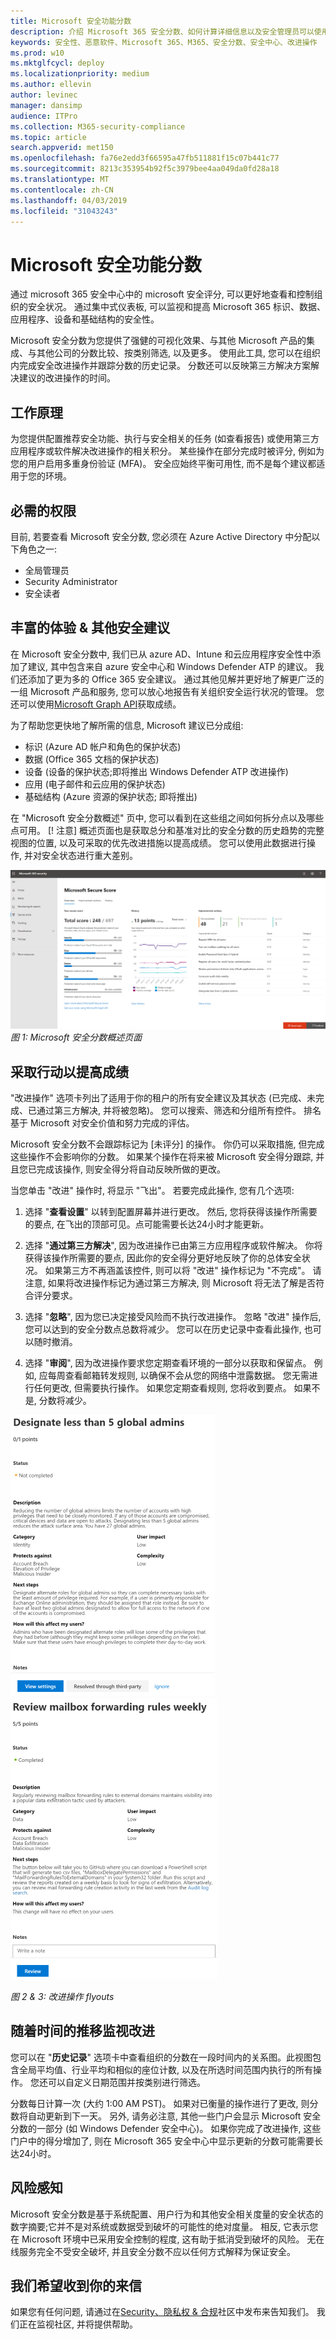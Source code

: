 ```yaml
---
title: Microsoft 安全功能分数
description: 介绍 Microsoft 365 安全分数、如何计算详细信息以及安全管理员可以使用它的方式。
keywords: 安全性、恶意软件、Microsoft 365、M365、安全分数、安全中心、改进操作
ms.prod: w10
ms.mktglfcycl: deploy
ms.localizationpriority: medium
ms.author: ellevin
author: levinec
manager: dansimp
audience: ITPro
ms.collection: M365-security-compliance
ms.topic: article
search.appverid: met150
ms.openlocfilehash: fa76e2edd3f66595a47fb511881f15c07b441c77
ms.sourcegitcommit: 8213c353954b92f5c3979bee4aa049da0fd28a18
ms.translationtype: MT
ms.contentlocale: zh-CN
ms.lasthandoff: 04/03/2019
ms.locfileid: "31043243"
---
```

# <a name="microsoft-secure-score"></a>Microsoft 安全功能分数

通过 microsoft 365 安全中心中的 microsoft 安全评分, 可以更好地查看和控制组织的安全状况。 通过集中式仪表板, 可以监视和提高 Microsoft 365 标识、数据、应用程序、设备和基础结构的安全性。

Microsoft 安全分数为您提供了强健的可视化效果、与其他 Microsoft 产品的集成、与其他公司的分数比较、按类别筛选, 以及更多。 使用此工具, 您可以在组织内完成安全改进操作并跟踪分数的历史记录。 分数还可以反映第三方解决方案解决建议的改进操作的时间。  

## <a name="how-it-works"></a>工作原理

为您提供配置推荐安全功能、执行与安全相关的任务 (如查看报告) 或使用第三方应用程序或软件解决改进操作的相关积分。 某些操作在部分完成时被评分, 例如为您的用户启用多重身份验证 (MFA)。 安全应始终平衡可用性, 而不是每个建议都适用于您的环境。

## <a name="required-permissions"></a>必需的权限

目前, 若要查看 Microsoft 安全分数, 您必须在 Azure Active Directory 中分配以下角色之一:

* 全局管理员
* Security Administrator
* 安全读者

## <a name="rich-experiences--additional-security-recommendations"></a>丰富的体验 & 其他安全建议

在 Microsoft 安全分数中, 我们已从 azure AD、Intune 和云应用程序安全性中添加了建议, 其中包含来自 azure 安全中心和 Windows Defender ATP 的建议。 我们还添加了更为多的 Office 365 安全建议。 通过其他见解并更好地了解更广泛的一组 Microsoft 产品和服务, 您可以放心地报告有关组织安全运行状况的管理。 您还可以使用[Microsoft Graph API](https://docs.microsoft.com/graph/api/resources/securescores?view=graph-rest-beta)获取成绩。

为了帮助您更快地了解所需的信息, Microsoft 建议已分成组:

* 标识 (Azure AD 帐户和角色的保护状态)
* 数据 (Office 365 文档的保护状态)
* 设备 (设备的保护状态;即将推出 Windows Defender ATP 改进操作)
* 应用 (电子邮件和云应用的保护状态)
* 基础结构 (Azure 资源的保护状态; 即将推出)

在 "Microsoft 安全分数概述" 页中, 您可以看到在这些组之间如何拆分点以及哪些点可用。 [! 注意] 概述页面也是获取总分和基准对比的安全分数的历史趋势的完整视图的位置, 以及可采取的优先改进措施以提高成绩。 您可以使用此数据进行操作, 并对安全状态进行重大差别。  

![M365 主页](./media/secure-score/homepage-original.png)
*图 1: Microsoft 安全分数概述页面*

## <a name="take-action-to-improve-your-score"></a>采取行动以提高成绩

"改进操作" 选项卡列出了适用于你的租户的所有安全建议及其状态 (已完成、未完成、已通过第三方解决, 并将被忽略)。 您可以搜索、筛选和分组所有控件。  排名基于 Microsoft 对安全价值和努力完成的评估。

Microsoft 安全分数不会跟踪标记为 [未评分] 的操作。 你仍可以采取措施, 但完成这些操作不会影响你的分数。 如果某个操作在将来被 Microsoft 安全得分跟踪, 并且您已完成该操作, 则安全得分将自动反映所做的更改。

当您单击 "改进" 操作时, 将显示 "飞出"。 若要完成此操作, 您有几个选项:

1. 选择 "**查看设置**" 以转到配置屏幕并进行更改。 然后, 您将获得该操作所需要的要点, 在飞出的顶部可见。点可能需要长达24小时才能更新。

2. 选择 "**通过第三方解决**", 因为改进操作已由第三方应用程序或软件解决。 你将获得该操作所需要的要点, 因此你的安全得分更好地反映了你的总体安全状况。 如果第三方不再涵盖该控件, 则可以将 "改进" 操作标记为 "不完成"。 请注意, 如果将改进操作标记为通过第三方解决, 则 Microsoft 将无法了解是否符合评分要求。

3. 选择 "**忽略**", 因为您已决定接受风险而不执行改进操作。 忽略 "改进" 操作后, 您可以达到的安全分数点总数将减少。 您可以在历史记录中查看此操作, 也可以随时撤消。

4. 选择 "**审阅**", 因为改进操作要求您定期查看环境的一部分以获取和保留点。 例如, 应每周查看邮箱转发规则, 以确保不会从您的网络中泄露数据。 您无需进行任何更改, 但需要执行操作。 如果您定期查看规则, 您将收到要点。 如果不是, 分数将减少。

![M365 主页](./media/secure-score/secure-score1x450.png) ![M365 主页](./media/secure-score/secure-score2x450.png)

*图 2 & 3: 改进操作 flyouts*

## <a name="monitor-improvements-over-time"></a>随着时间的推移监视改进

您可以在 "**历史记录**" 选项卡中查看组织的分数在一段时间内的关系图。此视图包含全局平均值、行业平均和相似的座位计数, 以及在所选时间范围内执行的所有操作。 您还可以自定义日期范围并按类别进行筛选。

分数每日计算一次 (大约 1:00 AM PST)。 如果对已衡量的操作进行了更改, 则分数将自动更新到下一天。 另外, 请务必注意, 其他一些门户会显示 Microsoft 安全分数的一部分 (如 Windows Defender 安全中心)。 如果你完成了改进操作, 这些门户中的得分增加了, 则在 Microsoft 365 安全中心中显示更新的分数可能需要长达24小时。  

## <a name="risk-awareness"></a>风险感知

Microsoft 安全分数是基于系统配置、用户行为和其他安全相关度量的安全状态的数字摘要;它并不是对系统或数据受到破坏的可能性的绝对度量。 相反, 它表示您在 Microsoft 环境中已采用安全控制的程度, 这有助于抵消受到破坏的风险。 无在线服务完全不受安全破坏, 并且安全分数不应以任何方式解释为保证安全。

## <a name="we-want-to-hear-from-you"></a>我们希望收到你的来信

如果您有任何问题, 请通过在[Security、隐私权 & 合规](https://techcommunity.microsoft.com/t5/Security-Privacy-Compliance/bd-p/security_privacy)社区中发布来告知我们。 我们正在监视社区, 并将提供帮助。
